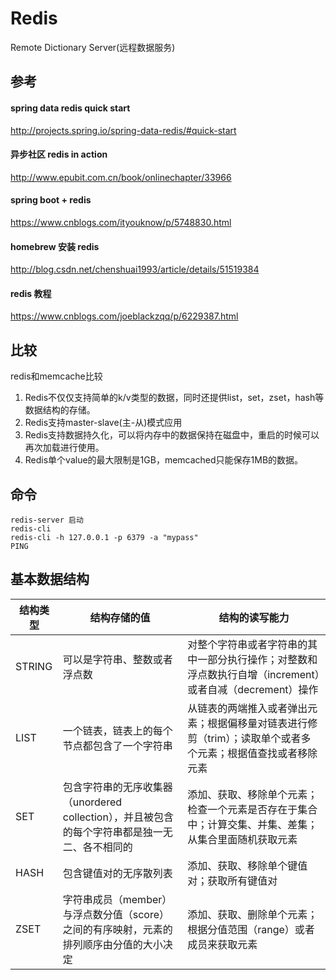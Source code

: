 # Redis

Remote Dictionary Server(远程数据服务)

## 参考

#### spring data redis quick start

http://projects.spring.io/spring-data-redis/#quick-start

#### 异步社区 redis in action

http://www.epubit.com.cn/book/onlinechapter/33966

#### spring boot + redis

https://www.cnblogs.com/ityouknow/p/5748830.html

####  homebrew 安装 redis

http://blog.csdn.net/chenshuai1993/article/details/51519384

#### redis 教程

https://www.cnblogs.com/joeblackzqq/p/6229387.html

## 比较

redis和memcache比较

1. Redis不仅仅支持简单的k/v类型的数据，同时还提供list，set，zset，hash等数据结构的存储。
2. Redis支持master-slave(主-从)模式应用
3. Redis支持数据持久化，可以将内存中的数据保持在磁盘中，重启的时候可以再次加载进行使用。
4. Redis单个value的最大限制是1GB，memcached只能保存1MB的数据。

## 命令

```
redis-server 启动
redis-cli
redis-cli -h 127.0.0.1 -p 6379 -a "mypass"
PING
```

## 基本数据结构


结构类型|结构存储的值|结构的读写能力
----|------|----
STRING|可以是字符串、整数或者浮点数|对整个字符串或者字符串的其中一部分执行操作；对整数和浮点数执行自增（increment）或者自减（decrement）操作
LIST|一个链表，链表上的每个节点都包含了一个字符串|从链表的两端推入或者弹出元素；根据偏移量对链表进行修剪（trim）；读取单个或者多个元素；根据值查找或者移除元素
SET|包含字符串的无序收集器（unordered collection），并且被包含的每个字符串都是独一无二、各不相同的|添加、获取、移除单个元素；检查一个元素是否存在于集合中；计算交集、并集、差集；从集合里面随机获取元素
HASH|包含键值对的无序散列表|添加、获取、移除单个键值对；获取所有键值对
ZSET|字符串成员（member）与浮点数分值（score）之间的有序映射，元素的排列顺序由分值的大小决定|添加、获取、删除单个元素；根据分值范围（range）或者成员来获取元素





